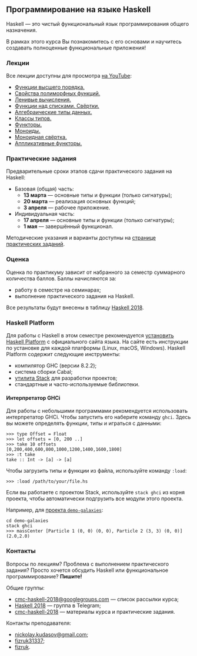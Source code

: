 <link rel="stylesheet" href="//maxcdn.bootstrapcdn.com/font-awesome/4.7.0/css/font-awesome.min.css">

## Программирование на языке Haskell

Haskell — это чистый функциональный язык программирования общего назначения.

В рамках этого курса Вы познакомитесь с его основами и научитесь создавать полноценные функциональные приложения!

### Лекции

Все лекции доступны для просмотра [на YouTube](https://www.youtube.com/playlist?list=PLov3NSwpY86cfkfXyVroSZkHemxoAdnrd):

- [<i class="fa fa-fw fa-lg fa-youtube-play"></i> Функции высшего порядка.](https://youtu.be/jNQVa5INdDk)
- [<i class="fa fa-fw fa-lg fa-youtube-play"></i> Свойства полиморфных функций.](https://youtu.be/41x5ZihxpOI)
- [<i class="fa fa-fw fa-lg fa-youtube-play"></i> Ленивые вычисления.](https://youtu.be/MUfncxhDZK0)
- [<i class="fa fa-fw fa-lg fa-youtube-play"></i> Функции над списками. Свёртки.](https://youtu.be/AwiOOkzZB_o)
- [<i class="fa fa-fw fa-lg fa-youtube-play"></i> Алгебраические типы данных.](https://youtu.be/A9XX9Wv0faY)
- [<i class="fa fa-fw fa-lg fa-youtube-play"></i> Классы типов.](https://youtu.be/efwK257k47o)
- [<i class="fa fa-fw fa-lg fa-youtube-play"></i> Функторы.](https://youtu.be/k0nltRK0MUE)
- [<i class="fa fa-fw fa-lg fa-youtube-play"></i> Моноиды.](https://youtu.be/C0uRL-CMk1Q)
- [<i class="fa fa-fw fa-lg fa-youtube-play"></i> Моноидная свёртка.](https://youtu.be/JOYh5ngQzxU)
- [<i class="fa fa-fw fa-lg fa-youtube-play"></i> Аппликативные функторы.](https://youtu.be/ckp60IxNH9s)

### Практические задания

Предварительные сроки этапов сдачи практического задания на Haskell:

- Базовая (общая) часть:
    - **13 марта** — основные типы и функции (только сигнатуры);
    - **20 марта** — реализация основных функций;
    - **3 апреля** — рабочее приложение.
- Индивидуальная часть:
    - **17 апреля** — основные типы и функции (только сигнатуры);
    - **1 мая** — завершённый функционал.

Методические указания и варианты доступны на [странице практических заданий](projects/README#практические-задания).

### Оценка

Оценка по практикуму зависит от набранного за семестр суммарного количества баллов.
Баллы начисляются за:

- работу в семестре на семинарах;
- выполнение практического задания на Haskell.

Все результаты будут внесены в таблицу
[<i class="fa fa-lg fa-table"></i> Haskell 2018](https://docs.google.com/spreadsheets/d/1mkxvczZbjOfz7QAGA1r8LThVHCGTIJjwv2AHcllYKQ8/edit?usp=sharing).

### Haskell Platform

Для работы с Haskell в этом семестре рекомендуется [установить Haskell Platform](https://www.haskell.org/platform/) с официального сайта языка.
На сайте есть инструкции по установке для каждой платформы (Linux, macOS, Windows). Haskell Platform содержит следующие инструменты:

- компилятор GHC (версии 8.2.2);
- система сборки Cabal;
- [утилита Stack](http://docs.haskellstack.org/) для разработки проектов;
- стандартные и часто-используемые библиотеки.

#### Интерпретатор GHCi

Для работы с небольшими программами рекомендуется использовать интерпретатор GHCi.
Чтобы запустить его наберите команду `ghci`. Здесь вы можете определять функции, типы и играться с данными:

```
>>> type Offset = Float
>>> let offsets = [0, 200 ..]
>>> take 10 offsets
[0,200,400,600,800,1000,1200,1400,1600,1800]
>>> :t take
take :: Int -> [a] -> [a]
```

Чтобы загрузить типы и функции из файла, используйте команду `:load`:

```
>>> :load /path/to/your/file.hs
```

Если вы работаете с проектом Stack, используйте `stack ghci` из корня проекта, чтобы автоматически
подгрузить все модули этого проекта.

Например, для [<i class="fa fa-lg fa-github"></i> проекта `demo-galaxies`](https://github.com/cmc-haskell-2017/demo-galaxies):

```
cd demo-galaxies
stack ghci
>>> massCenter [Particle 1 (0, 0) (0, 0), Particle 2 (3, 3) (0, 0)]
(2.0,2.0)
```

### Контакты

Вопросы по лекциям?
Проблема с выполнением практического задания?
Просто хочется обсудить Haskell или функциональное программирование?
**Пишите!**

Общие группы:

- [<i class="fa fa-lg fa-envelope"></i> cmc-haskell-2018@googlegroups.com](https://groups.google.com/d/forum/cmc-haskell-2018) — список рассылки курса;
- [<i class="fa fa-lg fa-telegram"></i> Haskell 2018](https://telegram.me/joinchat/B8HofBJKpCsEI0YH78_XFw) — группа в Telegram;
- [<i class="fa fa-lg fa-github"></i> cmc-haskell-2018](https://github.com/cmc-haskell-2018) — материалы курса и практические задания.

Контакты преподавателя:

- [<i class="fa fa-lg fa-envelope"></i> nickolay.kudasov@gmail.com](mailto:nickolay.kudasov@gmail.com);
- [<i class="fa fa-lg fa-telegram"></i> fizruk31337](http://t.me/fizruk31337);
- [<i class="fa fa-lg fa-github"></i> fizruk](https://github.com/fizruk).

